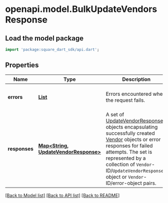 # openapi.model.BulkUpdateVendorsResponse

## Load the model package
```dart
import 'package:square_dart_sdk/api.dart';
```

## Properties
Name | Type | Description | Notes
------------ | ------------- | ------------- | -------------
**errors** | [**List<Error>**](Error.md) | Errors encountered when the request fails. | [optional] [default to const []]
**responses** | [**Map<String, UpdateVendorResponse>**](UpdateVendorResponse.md) | A set of [UpdateVendorResponse](https://developer.squareup.com/reference/square_2023-12-13/objects/UpdateVendorResponse) objects encapsulating successfully created [Vendor](https://developer.squareup.com/reference/square_2023-12-13/objects/Vendor) objects or error responses for failed attempts. The set is represented by a collection of `Vendor`-ID/`UpdateVendorResponse`-object or  `Vendor`-ID/error-object pairs. | [optional] [default to const {}]

[[Back to Model list]](../README.md#documentation-for-models) [[Back to API list]](../README.md#documentation-for-api-endpoints) [[Back to README]](../README.md)



